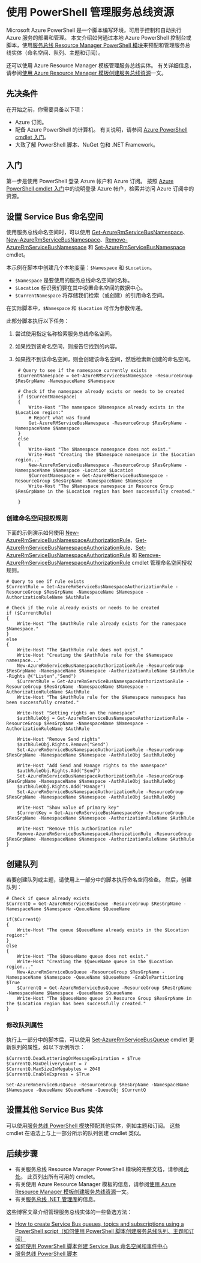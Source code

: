 <properties
    pageTitle="使用 PowerShell 管理 Azure 服务总线资源 | Azure"
    description="使用 PowerShell 模块创建和管理服务总线资源"
    services="service-bus"
    documentationcenter=".NET"
    author="sethmanheim"
    manager="timlt"
    editor="" />
<tags
    ms.assetid=""
    ms.service="service-bus"
    ms.devlang="na"
    ms.topic="article"
    ms.tgt_pltfrm="na"
    ms.workload="na"
    ms.date="04/06/2017"
    wacn.date="05/22/2017"
    ms.author="sethm"
    ms.translationtype="Human Translation"
    ms.sourcegitcommit="8fd60f0e1095add1bff99de28a0b65a8662ce661"
    ms.openlocfilehash="b84ae9d37a62d7f9634652215ad5ecc082a3ae7b"
    ms.lasthandoff="05/12/2017" />

# <a name="use-powershell-to-manage-service-bus-resources"></a>使用 PowerShell 管理服务总线资源

Microsoft Azure PowerShell 是一个脚本编写环境，可用于控制和自动执行 Azure 服务的部署和管理。 本文介绍如何通过本地 Azure PowerShell 控制台或脚本，使用[服务总线 Resource Manager PowerShell 模块](https://docs.microsoft.com/en-us/powershell/module/azurerm.servicebus/?view=azurermps-3.7.0#service_bus)来预配和管理服务总线实体（命名空间、队列、主题和订阅）。

还可以使用 Azure Resource Manager 模板管理服务总线实体。 有关详细信息，请参阅[使用 Azure Resource Manager 模板创建服务总线资源](/documentation/articles/service-bus-resource-manager-overview/)一文。

## <a name="prerequisites"></a>先决条件

在开始之前，你需要具备以下项：

* Azure 订阅。 
* 配备 Azure PowerShell 的计算机。 有关说明，请参阅 [Azure PowerShell cmdlet 入门](/documentation/articles/powershell-install-configure/)。
* 大致了解 PowerShell 脚本、NuGet 包和 .NET Framework。

## <a name="get-started"></a>入门

第一步是使用 PowerShell 登录 Azure 帐户和 Azure 订阅。 按照 [Azure PowerShell cmdlet 入门](/documentation/articles/powershell-install-configure/)中的说明登录 Azure 帐户，检索并访问 Azure 订阅中的资源。

## <a name="provision-a-service-bus-namespace"></a>设置 Service Bus 命名空间

使用服务总线命名空间时，可以使用 [Get-AzureRmServiceBusNamespace](https://docs.microsoft.com/en-us/powershell/module/azurerm.servicebus/get-azurermservicebusnamespace?view=azurermps-4.0.0)、[New-AzureRmServiceBusNamespace](https://docs.microsoft.com/en-us/powershell/module/azurerm.servicebus/new-azurermservicebusnamespace?view=azurermps-4.0.0)、[Remove-AzureRmServiceBusNamespace](https://docs.microsoft.com/en-us/powershell/module/azurerm.servicebus/remove-azurermservicebusnamespace?view=azurermps-4.0.0) 和 [Set-AzureRmServiceBusNamespace](https://docs.microsoft.com/en-us/powershell/module/azurerm.servicebus/set-azurermservicebusnamespace?view=azurermps-4.0.0) cmdlet。

本示例在脚本中创建几个本地变量：`$Namespace` 和 `$Location`。

* `$Namespace` 是要使用的服务总线命名空间的名称。
* `$Location` 标识我们要在其中设置命名空间的数据中心。
* `$CurrentNamespace` 将存储我们检索（或创建）的引用命名空间。

在实际脚本中，`$Namespace` 和 `$Location` 可作为参数传递。

此部分脚本执行以下任务：

1. 尝试使用指定名称检索服务总线命名空间。
2. 如果找到该命名空间，则报告它找到的内容。
3. 如果找不到该命名空间，则会创建该命名空间，然后检索新创建的命名空间。

        # Query to see if the namespace currently exists
        $CurrentNamespace = Get-AzureRMServiceBusNamespace -ResourceGroup $ResGrpName -NamespaceName $Namespace
   
        # Check if the namespace already exists or needs to be created
        if ($CurrentNamespace)
        {
            Write-Host "The namespace $Namespace already exists in the $Location region:"
            # Report what was found
            Get-AzureRMServiceBusNamespace -ResourceGroup $ResGrpName -NamespaceName $Namespace
        }
        else
        {
            Write-Host "The $Namespace namespace does not exist."
            Write-Host "Creating the $Namespace namespace in the $Location region..."
            New-AzureRmServiceBusNamespace -ResourceGroup $ResGrpName -NamespaceName $Namespace -Location $Location
            $CurrentNamespace = Get-AzureRMServiceBusNamespace -ResourceGroup $ResGrpName -NamespaceName $Namespace
            Write-Host "The $Namespace namespace in Resource Group $ResGrpName in the $Location region has been successfully created."
                
        }

### <a name="create-a-namespace-authorization-rule"></a>创建命名空间授权规则

下面的示例演示如何使用 [New-AzureRmServiceBusNamespaceAuthorizationRule](https://docs.microsoft.com/en-us/powershell/module/azurerm.servicebus/new-azurermservicebusnamespaceauthorizationrule?view=azurermps-4.0.0)、[Get-AzureRmServiceBusNamespaceAuthorizationRule](https://docs.microsoft.com/en-us/powershell/module/azurerm.servicebus/get-azurermservicebusnamespaceauthorizationrule?view=azurermps-4.0.0)、[Set-AzureRmServiceBusNamespaceAuthorizationRule](https://docs.microsoft.com/en-us/powershell/module/azurerm.servicebus/set-azurermservicebusnamespaceauthorizationrule?view=azurermps-4.0.0) 和 [Remove-AzureRmServiceBusNamespaceAuthorizationRule](https://docs.microsoft.com/en-us/powershell/module/azurerm.servicebus/remove-azurermservicebusnamespaceauthorizationrule?view=azurermps-4.0.0) cmdlet 管理命名空间授权规则。

    # Query to see if rule exists
    $CurrentRule = Get-AzureRmServiceBusNamespaceAuthorizationRule -ResourceGroup $ResGrpName -NamespaceName $Namespace -AuthorizationRuleName $AuthRule

    # Check if the rule already exists or needs to be created
    if ($CurrentRule)
    {
        Write-Host "The $AuthRule rule already exists for the namespace $Namespace."
    }
    else
    {
        Write-Host "The $AuthRule rule does not exist."
        Write-Host "Creating the $AuthRule rule for the $Namespace namespace..."
        New-AzureRmServiceBusNamespaceAuthorizationRule -ResourceGroup $ResGrpName -NamespaceName $Namespace -AuthorizationRuleName $AuthRule -Rights @("Listen","Send")
        $CurrentRule = Get-AzureRmServiceBusNamespaceAuthorizationRule -ResourceGroup $ResGrpName -NamespaceName $Namespace -AuthorizationRuleName $AuthRule
        Write-Host "The $AuthRule rule for the $Namespace namespace has been successfully created."

        Write-Host "Setting rights on the namespace"
        $authRuleObj = Get-AzureRmServiceBusNamespaceAuthorizationRule -ResourceGroup $ResGrpName -NamespaceName $Namespace -AuthorizationRuleName $AuthRule

        Write-Host "Remove Send rights"
        $authRuleObj.Rights.Remove("Send")
        Set-AzureRmServiceBusNamespaceAuthorizationRule -ResourceGroup $ResGrpName -NamespaceName $Namespace -AuthRuleObj $authRuleObj

        Write-Host "Add Send and Manage rights to the namespace"
        $authRuleObj.Rights.Add("Send")
        Set-AzureRmServiceBusNamespaceAuthorizationRule -ResourceGroup $ResGrpName -NamespaceName $Namespace -AuthRuleObj $authRuleObj
        $authRuleObj.Rights.Add("Manage")
        Set-AzureRmServiceBusNamespaceAuthorizationRule -ResourceGroup $ResGrpName -NamespaceName $Namespace -AuthRuleObj $authRuleObj

        Write-Host "Show value of primary key"
        $CurrentKey = Get-AzureRmServiceBusNamespaceKey -ResourceGroup $ResGrpName -NamespaceName $Namespace -AuthorizationRuleName $AuthRule
        
        Write-Host "Remove this authorization rule"
        Remove-AzureRmServiceBusNamespaceAuthorizationRule -ResourceGroup $ResGrpName -NamespaceName $Namespace -AuthorizationRuleName $AuthRule
    }

## <a name="create-a-queue"></a>创建队列

若要创建队列或主题，请使用上一部分中的脚本执行命名空间检查。 然后，创建队列：

    # Check if queue already exists
    $CurrentQ = Get-AzureRmServiceBusQueue -ResourceGroup $ResGrpName -NamespaceName $Namespace -QueueName $QueueName

    if($CurrentQ)
    {
        Write-Host "The queue $QueueName already exists in the $Location region:"
    }
    else
    {
        Write-Host "The $QueueName queue does not exist."
        Write-Host "Creating the $QueueName queue in the $Location region..."
        New-AzureRmServiceBusQueue -ResourceGroup $ResGrpName -NamespaceName $Namespace -QueueName $QueueName -EnablePartitioning $True
        $CurrentQ = Get-AzureRmServiceBusQueue -ResourceGroup $ResGrpName -NamespaceName $Namespace -QueueName $QueueName
        Write-Host "The $QueueName queue in Resource Group $ResGrpName in the $Location region has been successfully created."
    }

### <a name="modify-queue-properties"></a>修改队列属性

执行上一部分中的脚本后，可以使用 [Set-AzureRmServiceBusQueue](https://docs.microsoft.com/en-us/powershell/module/azurerm.servicebus/set-azurermservicebusqueue?view=azurermps-4.0.0) cmdlet 更新队列的属性，如以下示例所示：

    $CurrentQ.DeadLetteringOnMessageExpiration = $True
    $CurrentQ.MaxDeliveryCount = 7
    $CurrentQ.MaxSizeInMegabytes = 2048
    $CurrentQ.EnableExpress = $True

    Set-AzureRmServiceBusQueue -ResourceGroup $ResGrpName -NamespaceName $Namespace -QueueName $QueueName -QueueObj $CurrentQ

## <a name="provisioning-other-service-bus-entities"></a>设置其他 Service Bus 实体

可以使用[服务总线 PowerShell 模块](https://docs.microsoft.com/en-us/powershell/module/azurerm.servicebus/?view=azurermps-3.7.0#service_bus)预配其他实体，例如主题和订阅。 这些 cmdlet 在语法上与上一部分所示的队列创建 cmdlet 类似。

## <a name="next-steps"></a>后续步骤

- 有关服务总线 Resource Manager PowerShell 模块的完整文档，请参阅[此处](https://docs.microsoft.com/en-us/powershell/module/azurerm.servicebus/?view=azurermps-3.7.0#service_bus)。 此页列出所有可用的 cmdlet。
- 有关使用 Azure Resource Manager 模板的信息，请参阅[使用 Azure Resource Manager 模板创建服务总线资源](/documentation/articles/service-bus-resource-manager-overview/)一文。
- 有关[服务总线 .NET 管理库](/documentation/articles/service-bus-management-libraries/)的信息。

这些博客文章介绍管理服务总线实体的一些备选方法：

* [How to create Service Bus queues, topics and subscriptions using a PowerShell script（如何使用 PowerShell 脚本创建服务总线队列、主题和订阅）](http://blogs.msdn.com/b/paolos/archive/2014/12/02/how-to-create-a-service-bus-queues-topics-and-subscriptions-using-a-powershell-script.aspx)
* [如何使用 PowerShell 脚本创建 Service Bus 命名空间和事件中心](http://blogs.msdn.com/b/paolos/archive/2014/12/01/how-to-create-a-service-bus-namespace-and-an-event-hub-using-a-powershell-script.aspx)
* [服务总线 PowerShell 脚本](https://code.msdn.microsoft.com/Service-Bus-PowerShell-a46b7059)

<!--Anchors-->